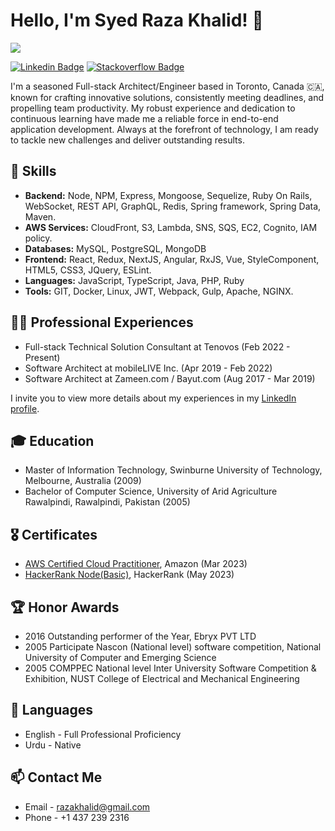 # Hello, I'm Syed Raza Khalid! 👋
![](https://komarev.com/ghpvc/?username=SyedRaza)

[![Linkedin Badge](https://img.shields.io/badge/-SyedRaza-blue?style=flat-square&logo=Linkedin&logoColor=white&link=https://www.linkedin.com/in/syed-raza-k-83aa8118/)](https://www.linkedin.com/in/syed-raza-k-83aa8118/)
[![Stackoverflow Badge](https://img.shields.io/badge/-SyedRaza-red?style=flat-square&logo=Stackoverflow&logoColor=white&link=https://stackoverflow.com/users/617374/syed-raza?tab=profile/)](https://stackoverflow.com/users/617374/syed-raza?tab=profile)

I'm a seasoned Full-stack Architect/Engineer based in Toronto, Canada 🇨🇦, known for crafting innovative solutions, consistently meeting deadlines, and propelling team productivity. My robust experience and dedication to continuous learning have made me a reliable force in end-to-end application development. Always at the forefront of technology, I am ready to tackle new challenges and deliver outstanding results.

## 🚀 Skills
- **Backend:** Node, NPM, Express, Mongoose, Sequelize, Ruby On Rails, WebSocket, REST API, GraphQL, Redis, Spring framework, Spring Data, Maven.
- **AWS Services:** CloudFront, S3, Lambda, SNS, SQS, EC2, Cognito, IAM policy.
- **Databases:** MySQL, PostgreSQL, MongoDB
- **Frontend:** React, Redux, NextJS, Angular, RxJS, Vue, StyleComponent, HTML5, CSS3, JQuery, ESLint.
- **Languages:** JavaScript, TypeScript, Java, PHP, Ruby
- **Tools:** GIT, Docker, Linux, JWT, Webpack, Gulp, Apache, NGINX.

## 👨‍💼 Professional Experiences
- Full-stack Technical Solution Consultant at Tenovos (Feb 2022 - Present)
- Software Architect at mobileLIVE Inc. (Apr 2019 - Feb 2022)
- Software Architect at Zameen.com / Bayut.com (Aug 2017 - Mar 2019)

I invite you to view more details about my experiences in my [LinkedIn profile](www.linkedin.com/in/syed-raza-k-83aa8118/).

## 🎓 Education
- Master of Information Technology, Swinburne University of Technology, Melbourne, Australia (2009)
- Bachelor of Computer Science, University of Arid Agriculture Rawalpindi, Rawalpindi, Pakistan (2005)

## 🎖 Certificates
- [AWS Certified Cloud Practitioner](https://www.credly.com/badges/772c1c7f-37d1-4c31-9795-5c56789337bc/), Amazon (Mar 2023)
- [HackerRank Node(Basic)](https://www.hackerrank.com/certificates/c75bdeb2674b), HackerRank (May 2023)

## 🏆 Honor Awards
- 2016 Outstanding performer of the Year, Ebryx PVT LTD
- 2005 Participate Nascon (National level) software competition, National University of Computer and Emerging Science 
- 2005 COMPPEC National level Inter University Software Competition & Exhibition, NUST College of Electrical and Mechanical Engineering

## 💬 Languages
- English - Full Professional Proficiency
- Urdu - Native

## 📫 Contact Me
- Email - [razakhalid@gmail.com](mailto:razakhalid@gmail.com)
- Phone - +1 437 239 2316


<!--
**SyedRaza/SyedRaza** is a ✨ _special_ ✨ repository because its `README.md` (this file) appears on your GitHub profile.

Here are some ideas to get you started:

- 🔭 I’m currently working on ...
- 🌱 I’m currently learning ...
- 👯 I’m looking to collaborate on ...
- 🤔 I’m looking for help with ...
- 💬 Ask me about ...
- 📫 How to reach me: ...
- 😄 Pronouns: ...
- ⚡ Fun fact: ...
-->
